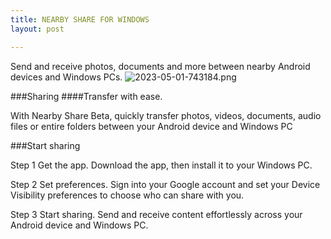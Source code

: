 ```yaml
---
title: NEARBY SHARE FOR WINDOWS
layout: post

---
```

Send and receive photos, documents and more between nearby Android devices and Windows PCs.
![2023-05-01-743184.png](https://dev7083.github.io/kernelhackers_blog/assets/2023-05-01-743184.png)


  ###Sharing
 ####Transfer with ease.

With Nearby Share Beta, quickly transfer photos, videos, documents, audio files or entire folders between your Android device and Windows PC

  ###Start sharing

Step 1
Get the app.
Download the app, then install it to your Windows PC.


Step 2
Set preferences.
Sign into your Google account and set your Device Visibility preferences to choose who can share with you.


Step 3
Start sharing.
Send and receive content effortlessly across your Android device and Windows PC.
